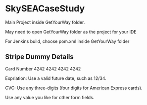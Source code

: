 # SkySEACaseStudy

Main Project inside GetYourWay folder.

May need to open GetYourWay folder as the project for your IDE

For Jenkins build, choose pom.xml inside GetYourWay folder

## Stripe Dummy Details

Card Number  4242 4242 4242 4242

Expriation: Use a valid future date, such as 12/34.

CVC: Use any three-digits (four digits for American Express cards).

Use any value you like for other form fields.
